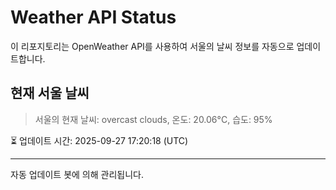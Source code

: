 
# Weather API Status

이 리포지토리는 OpenWeather API를 사용하여 서울의 날씨 정보를 자동으로 업데이트합니다.

## 현재 서울 날씨
> 서울의 현재 날씨: overcast clouds, 온도: 20.06°C, 습도: 95%

⏳ 업데이트 시간: 2025-09-27 17:20:18 (UTC)

---
자동 업데이트 봇에 의해 관리됩니다.
